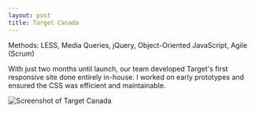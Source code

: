 ```yaml
---
layout: post
title: Target Canada
---
```


Methods: LESS, Media Queries, jQuery, Object-Oriented JavaScript, Agile (Scrum)

With just two months until launch, our team developed Target's first responsive site done entirely in-house. I worked on early prototypes and ensured the CSS was efficient and maintainable.

![Screenshot of Target Canada](http://jordanlapointe.com/images/target_canada/1000.jpg)
